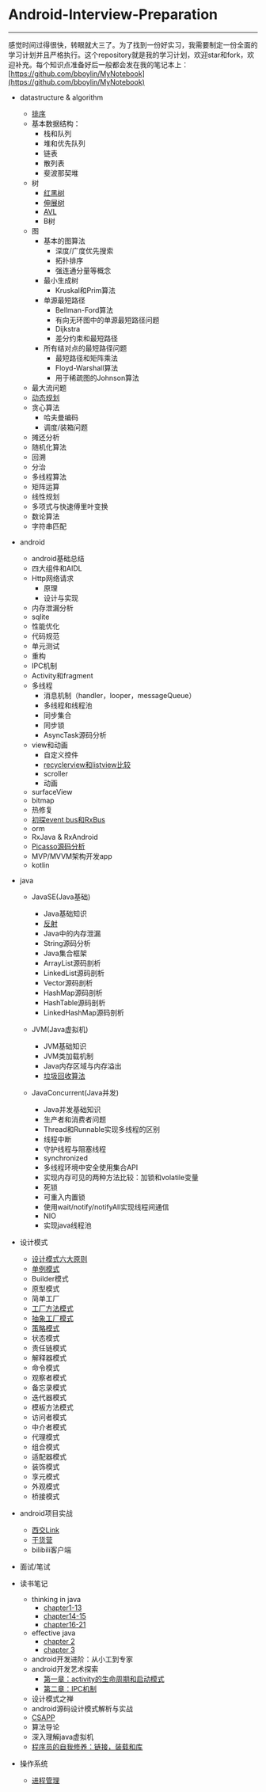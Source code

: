 # Android-Interview-Preparation
---

感觉时间过得很快，转眼就大三了。为了找到一份好实习，我需要制定一份全面的学习计划并且严格执行。这个repository就是我的学习计划，欢迎star和fork，欢迎补充。每个知识点准备好后一般都会发在我的笔记本上：[https://github.com/bboylin/MyNotebook](https://github.com/bboylin/MyNotebook)

* datastructure & algorithm
    * [排序](https://github.com/bboylin/MyNotebook/blob/master/part4/sort.md)
    * 基本数据结构：
        * 栈和队列
        * 堆和优先队列
        * 链表
        * 散列表
        * 斐波那契堆
    * 树
        * [红黑树](http://blog.csdn.net/qq_29407877/article/details/49556143)
        * [伸展树](https://github.com/bboylin/MyNotebook/blob/master/part4/splay.md)
        * [AVL](https://github.com/bboylin/MyNotebook/blob/master/part4/avl.md)
        * B树
    * 图
        * 基本的图算法
            * 深度/广度优先搜索
            * 拓扑排序
            * 强连通分量等概念
        * 最小生成树
            * Kruskal和Prim算法
        * 单源最短路径
            * Bellman-Ford算法
            * 有向无环图中的单源最短路径问题
            * Dijkstra
            * 差分约束和最短路径
        * 所有结对点的最短路径问题
            * 最短路径和矩阵乘法
            * Floyd-Warshall算法
            * 用于稀疏图的Johnson算法
    * 最大流问题
    * [动态规划](https://github.com/bboylin/MyNotebook/blob/master/part4/dp.md)
    * 贪心算法
        * 哈夫曼编码
        * 调度/装箱问题
    * 摊还分析
    * 随机化算法
    * 回溯
    * 分治
    * 多线程算法
    * 矩阵运算
    * 线性规划
    * 多项式与快速傅里叶变换
    * 数论算法
    * 字符串匹配

* android
    * android基础总结
    * 四大组件和AIDL
    * Http网络请求
        * 原理
        * 设计与实现
    * 内存泄漏分析
    * sqlite
    * 性能优化
    * 代码规范
    * 单元测试
    * 重构
    * IPC机制
    * Activity和fragment
    * 多线程
        * 消息机制（handler，looper，messageQueue）
        * 多线程和线程池
        * 同步集合
        * 同步锁
        * AsyncTask源码分析
    * view和动画
        * 自定义控件
        * [recyclerview和listview比较](https://github.com/bboylin/MyNotebook/blob/master/part1/RecyclerView%E5%92%8Clistview%E7%9A%84%E5%8C%BA%E5%88%AB.md)
        * scroller
        * 动画
    * surfaceView
    * bitmap
    * 热修复
    * [初探event bus和RxBus](https://github.com/bboylin/MyNotebook/blob/master/part1/%E5%88%9D%E6%8E%A2event%20bus%E5%92%8CRxBus.md)
    * orm
    * RxJava & RxAndroid
    * [Picasso源码分析](https://github.com/bboylin/MyNotebook/blob/master/part1/picasso%E6%BA%90%E7%A0%81%E5%88%86%E6%9E%90.md)
    * MVP/MVVM架构开发app
    * kotlin

* java

    * JavaSE(Java基础)
        * Java基础知识
        * [反射](https://github.com/bboylin/MyNotebook/blob/master/part3/java/reflection.md)
        * Java中的内存泄漏
        * String源码分析
        * Java集合框架
        * ArrayList源码剖析
        * LinkedList源码剖析
        * Vector源码剖析
        * HashMap源码剖析
        * HashTable源码剖析
        * LinkedHashMap源码剖析

    * JVM(Java虚拟机)
        * JVM基础知识
        * JVM类加载机制
        * Java内存区域与内存溢出
        * [垃圾回收算法](https://github.com/bboylin/MyNotebook/blob/master/part3/gc/java%E4%B8%AD%E7%9A%84%E5%9E%83%E5%9C%BE%E5%9B%9E%E6%94%B6%E6%9C%BA%E5%88%B6.md)

    * JavaConcurrent(Java并发)
        * Java并发基础知识
        * 生产者和消费者问题
        * Thread和Runnable实现多线程的区别
        * 线程中断
        * 守护线程与阻塞线程
        * synchronized
        * 多线程环境中安全使用集合API
        * 实现内存可见的两种方法比较：加锁和volatile变量
        * 死锁
        * 可重入内置锁
        * 使用wait/notify/notifyAll实现线程间通信
        * NIO
        * 实现java线程池


* 设计模式

  * [设计模式六大原则](https://github.com/bboylin/MyNotebook/blob/master/part2/%E8%AE%BE%E8%AE%A1%E6%A8%A1%E5%BC%8F%E5%85%AD%E5%A4%A7%E5%8E%9F%E5%88%99.md)
  * [单例模式](https://github.com/bboylin/MyNotebook/blob/master/part2/%E5%8D%95%E4%BE%8B%E6%A8%A1%E5%BC%8F.md)
  * Builder模式
  * 原型模式
  * 简单工厂
  * [工厂方法模式](https://github.com/bboylin/MyNotebook/blob/master/part2/%E5%B7%A5%E5%8E%82%E6%96%B9%E6%B3%95%E6%A8%A1%E5%BC%8F.md)
  * [抽象工厂模式](https://github.com/bboylin/MyNotebook/blob/master/part2/%E6%8A%BD%E8%B1%A1%E5%B7%A5%E5%8E%82%E6%A8%A1%E5%BC%8F.md)
  * [策略模式](https://github.com/bboylin/MyNotebook/blob/master/part2/%E7%AD%96%E7%95%A5%E6%A8%A1%E5%BC%8F.md)
  * 状态模式
  * 责任链模式
  * 解释器模式
  * 命令模式
  * 观察者模式
  * 备忘录模式
  * 迭代器模式
  * 模板方法模式
  * 访问者模式
  * 中介者模式
  * 代理模式
  * 组合模式
  * 适配器模式
  * 装饰模式
  * 享元模式
  * 外观模式
  * 桥接模式

* android项目实战
    * [西交Link](http://xjtu.link/)
    * [干货营](https://github.com/bboylin/Gank)
    * bilibili客户端

* 面试/笔试

* 读书笔记
    * thinking in java
        * [chapter1-13](https://github.com/bboylin/MyNotebook/blob/master/part7/thinking%20in%20java%E7%AC%94%E8%AE%B0%E4%B8%8A.md)
        * [chapter14-15](https://github.com/bboylin/MyNotebook/blob/master/part7/thinking%20in%20java%E7%AC%94%E8%AE%B0%E4%B8%AD.md)
        * [chapter16-21](https://github.com/bboylin/MyNotebook/blob/master/part7/thinking%20in%20java%E7%AC%94%E8%AE%B0%E4%B8%8B.md)
    * effective java
        * [chapter 2](https://github.com/bboylin/MyNotebook/blob/master/part7/effective%20java%E7%AC%AC%E4%BA%8C%E7%AB%A0%E7%AC%94%E8%AE%B0.md)
        * [chapter 3](https://github.com/bboylin/MyNotebook/blob/master/part7/effective%20java%E7%AC%AC%E4%B8%89%E7%AB%A0%E7%AC%94%E8%AE%B0.md)
    * android开发进阶：从小工到专家
    * android开发艺术探索
        * [第一章：activity的生命周期和启动模式](https://github.com/bboylin/MyNotebook/blob/master/part7/Android%E5%BC%80%E5%8F%91%E8%89%BA%E6%9C%AF%E6%8E%A2%E7%B4%A2%E7%AC%AC%E4%B8%80%E7%AB%A0%E7%AC%94%E8%AE%B0.md)
        * [第二章：IPC机制](https://github.com/bboylin/MyNotebook/blob/master/part7/Android%E5%BC%80%E5%8F%91%E8%89%BA%E6%9C%AF%E6%8E%A2%E7%B4%A2%E7%AC%AC%E4%BA%8C%E7%AB%A0%E7%AC%94%E8%AE%B0.md)
    * 设计模式之禅
    * android源码设计模式解析与实战
    * [CSAPP](https://github.com/bboylin/MyNotebook/blob/master/part6/csapp.md)
    * 算法导论
    * 深入理解java虚拟机
    * [程序员的自我修养：链接，装载和库](https://github.com/bboylin/MyNotebook/blob/master/part6/xiuyang.md)

* 操作系统
    * [进程管理](http://bboylin.xyz/2016/12/18/%E6%93%8D%E4%BD%9C%E7%B3%BB%E7%BB%9F%E5%A4%8D%E4%B9%A0%E4%B9%8B%E8%BF%9B%E7%A8%8B%E7%AE%A1%E7%90%86/)
